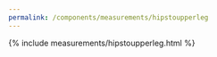 ```yaml
---
permalink: /components/measurements/hipstoupperleg
---
```

{% include measurements/hipstoupperleg.html %}
